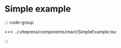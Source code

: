# Simple example

<ClientOnly>
  <ReactAdaptater :component="SimpleExample" />
</ClientOnly>

::: code-group

<<< ../.vitepress/components/react/SimpleExample.tsx

:::

<script setup lang="ts">
import ReactAdaptater from '../.vitepress/components/ReactAdaptater.vue'
import { SimpleExample } from '../.vitepress/components/react/SimpleExample.tsx'
</script>
